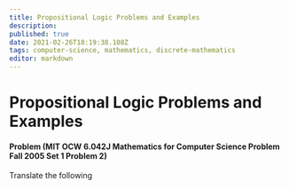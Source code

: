 ```yaml
---
title: Propositional Logic Problems and Examples
description: 
published: true
date: 2021-02-26T18:19:38.108Z
tags: computer-science, mathematics, discrete-mathematics
editor: markdown
---
```


# Propositional Logic Problems and Examples




#### Problem (MIT OCW 6.042J Mathematics for Computer Science Problem Fall 2005 Set 1 Problem 2)
Translate the following 